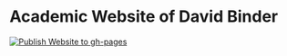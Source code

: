 # Academic Website of David Binder
[![Publish Website to gh-pages](https://github.com/BinderDavid/website/actions/workflows/publish.yml/badge.svg)](https://github.com/BinderDavid/website/actions/workflows/publish.yml)
